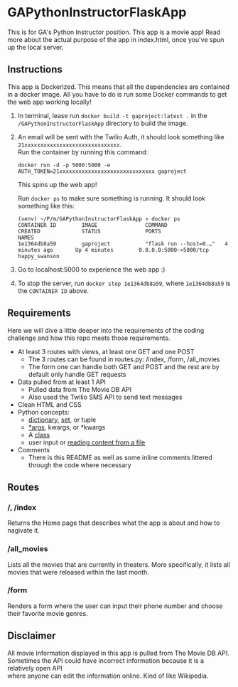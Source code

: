 # GAPythonInstructorFlaskApp
This is for GA's Python Instructor position. 
This app is a movie app! Read more about the actual purpose of the app in index.html, once you've spun up the local server.

## Instructions
This app is Dockerized. This means that all the dependencies are contained in a docker image. 
All you have to do is run some Docker commands to get the web app working locally!
1. In terminal, lease run `docker build -t gaproject:latest .` in the `/GAPythonInstructorFlaskApp` directory to build the image.
2. An email will be sent with the Twilio Auth, it should look something like `21xxxxxxxxxxxxxxxxxxxxxxxxxxxxxx`.    
    Run the container by running this command: 
    ```
    docker run -d -p 5000:5000 -e AUTH_TOKEN=21xxxxxxxxxxxxxxxxxxxxxxxxxxxxxx gaproject
    ```    
    This spins up the web app!     
    
    Run `docker ps` to make sure something is running. It should look something like this:
    ```
    (venv) ~/P/m/GAPythonInstructorFlaskApp » docker ps
    CONTAINER ID        IMAGE               COMMAND                  CREATED             STATUS              PORTS                    NAMES
    1e1364db8a59        gaproject           "flask run --host=0.…"   4 minutes ago       Up 4 minutes        0.0.0.0:5000->5000/tcp   happy_swanson
    ```
3. Go to localhost:5000 to experience the web app :)
4. To stop the server, run `docker stop 1e1364db8a59`, where `1e1364db8a59` is the `CONTAINER ID` above.


## Requirements
Here we will dive a little deeper into the requirements of the coding challenge and how this repo meets those requirements.
- At least 3 routes with views, at least one GET and one POST
    - The 3 routes can be found in routes.py: /index, /form, /all_movies
    - The form one can handle both GET and POST and the rest are by default only handle GET requests
- Data pulled from at least 1 API
    - Pulled data from The Movie DB API 
    - Also used the Twilio SMS API to send text messages
- Clean HTML and CSS
- Python concepts:
    - [dictionary](/gaproject/util.py#L9), [set](/gaproject/__init__.py#L60), or tuple
    - [*args](/gaproject/__init__.py#L126), kwargs, or *kwargs
    - A [class](/gaproject/models)
    - user input or [reading content from a file](/gaproject/util.py)
- Comments
    - There is this README as well as some inline comments littered through the code where necessary
    
## Routes
### /, /index
Returns the Home page that describes what the app is about and how to nagivate it.
### /all_movies
Lists all the movies that are currently in theaters. More specifically, it lists all movies that were released within the last month.
### /form
Renders a form where the user can input their phone number and choose their favorite movie genres.


## Disclaimer
All movie information displayed in this app is pulled from The Movie DB API.    
Sometimes the API could have incorrect information because it is a relatively open API     
where anyone can edit the information online. Kind of like Wikipedia.
